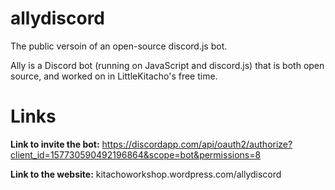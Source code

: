 # allydiscord
The public versoin of an open-source discord.js bot.

Ally is a Discord bot (running on JavaScript and discord.js) that is both open source, and worked on in LittleKitacho's free time.



# Links


**Link to invite the bot:**
https://discordapp.com/api/oauth2/authorize?client_id=157730590492196864&scope=bot&permissions=8

**Link to the website:**
kitachoworkshop.wordpress.com/allydiscord
